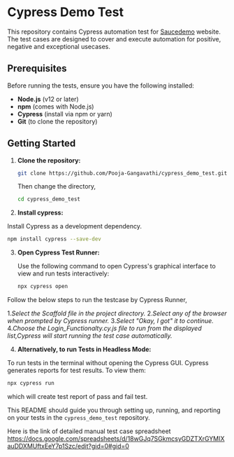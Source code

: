 # Cypress Demo Test

This repository contains Cypress automation test for [Saucedemo](https://www.saucedemo.com/v1/) website. The test cases are designed to cover and execute automation for positive, negative and exceptional usecases.

## Prerequisites

Before running the tests, ensure you have the following installed:

- **Node.js** (v12 or later)
- **npm** (comes with Node.js)
- **Cypress** (install via npm or yarn)
- **Git** (to clone the repository)

## Getting Started

1. **Clone the repository:**

   ```bash
   git clone https://github.com/Pooja-Gangavathi/cypress_demo_test.git
    ```
   Then change the directory,
   ```bash
   cd cypress_demo_test
   ```

3. **Install cypress:**

Install Cypress as a development dependency.
```bash
npm install cypress --save-dev
 ```

3. **Open Cypress Test Runner:**

   Use the following command to open Cypress's graphical interface to view and run tests interactively:

   ```bash
   npx cypress open
   ```
Follow the below steps to run the testcase by Cypress Runner,

1.*Select the Scaffold file in the project directory.*
2.*Select any of the browser when prompted by Cypress runner.*
3.*Select "Okay, I got" it to continue.*
4.*Choose the Login_Functionalty.cy.js file to run from the displayed list,Cypress will start running the test case automatically.*

4. **Alternatively, to run Tests in Headless Mode:**

To run tests in the terminal without opening the Cypress GUI.
Cypress generates reports for test results. To view them:

   ```bash
   npx cypress run
   ```
which will create test report of pass and fail test.

   
This README should guide you through setting up, running, and reporting on your tests in the `cypress_demo_test` repository.


Here is the link of detailed manual test case spreadsheet
https://docs.google.com/spreadsheets/d/18wGJq7SGkmcsyGDZTXrGYMIXauDDXMUftxEeY7p1Szc/edit?gid=0#gid=0
